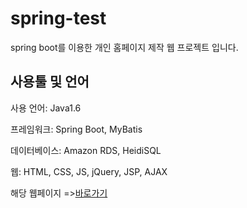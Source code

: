 # spring-test
spring boot를 이용한 개인 홈페이지 제작 웹 프로젝트 입니다. 


## 사용툴 및 언어
사용 언어: Java1.6

프레임워크: Spring Boot, MyBatis  

데이터베이스: Amazon RDS, HeidiSQL  

웹: HTML, CSS, JS, jQuery, JSP, AJAX

해당 웹페이지 =>[바로가기](http://54.180.164.175/)
